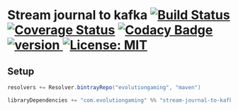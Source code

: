 # Stream journal to kafka [![Build Status](https://travis-ci.org/evolution-gaming/stream-journal-to-kafka.svg)](https://travis-ci.org/evolution-gaming/stream-journal-to-kafka) [![Coverage Status](https://coveralls.io/repos/evolution-gaming/stream-journal-to-kafka/badge.svg)](https://coveralls.io/r/evolution-gaming/stream-journal-to-kafka) [![Codacy Badge](https://api.codacy.com/project/badge/Grade/def693ddaadf459b83b59e519fc4c356)](https://www.codacy.com/app/evolution-gaming/stream-journal-to-kafka?utm_source=github.com&amp;utm_medium=referral&amp;utm_content=evolution-gaming/stream-journal-to-kafka&amp;utm_campaign=Badge_Grade) [ ![version](https://api.bintray.com/packages/evolutiongaming/maven/stream-journal-to-kafka/images/download.svg) ](https://bintray.com/evolutiongaming/maven/stream-journal-to-kafka/_latestVersion) [![License: MIT](https://img.shields.io/badge/License-MIT-yellowgreen.svg)](https://opensource.org/licenses/MIT)
      
  
## Setup

```scala
resolvers += Resolver.bintrayRepo("evolutiongaming", "maven")

libraryDependencies += "com.evolutiongaming" %% "stream-journal-to-kafka" % "1.0.4"
```